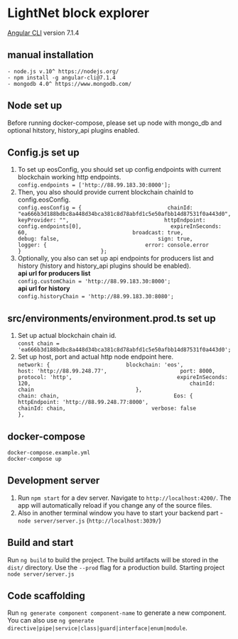 # LightNet block explorer

[Angular CLI](https://github.com/angular/angular-cli) version 7.1.4

## manual installation 
	- node.js v.10^ https://nodejs.org/
	- npm install -g angular-cli@7.1.4
	- mongodb 4.0^ https://www.mongodb.com/

   
## Node set up 
Before running docker-compose, please set up node with mongo_db and optional hitstory, history_api plugins enabled.              

## Config.js set up
1. To set up eosConfig, you should set up config.endpoints with current blockchain working http endpoints.                                        
`config.endpoints = ['http://88.99.183.30:8000'];`                                                                                    
1. Then, you also should provide current blockchain chainId to config.eosConfig.                                                               
`config.eosConfig = {                          
  chainId: "ea666b3d188bdbc8a448d34bca381c8d78abfd1c5e50afbb14d87531f0a443d0",                                
  keyProvider: "",                             
  httpEndpoint: config.endpoints[0],                           
  expireInSeconds: 60,                                
  broadcast: true,                                  
  debug: false,                              
  sign: true,                     
  logger: {                              
    error: console.error                                       
  }                        
};`                                   
1. Optionally, you also can set up api endpoints for producers list and history (history and history_api plugins should be enabled).                    
**api url for producers list**                                      
`config.customChain = 'http://88.99.183.30:8000';  `                                                                 
**api url for history**                                                          
`config.historyChain = 'http://88.99.183.30:8080';  `                   

## src/environments/environment.prod.ts set up
1. Set up actual blockchain chain id.                   
`const chain = 'ea666b3d188bdbc8a448d34bca381c8d78abfd1c5e50afbb14d87531f0a443d0';`                                          
1. Set up host, port and actual http node endpoint here.                           
`network: {                       
        blockchain: 'eos',                    
        host: 'http://88.99.248.77',                      
        port: 8000,                            
        protocol: 'http',                                
        expireInSeconds: 120,                                                 
        chainId: chain                               
    },                                
    chain: chain,                                   
    Eos: {                                
        httpEndpoint: 'http://88.99.248.77:8000',                        
        chainId: chain,                          
        verbose: false                                
    },`               
                                    
## docker-compose                                      
   `docker-compose.example.yml`                            
   ```docker-compose up```                                             
                                                      
## Development server

1. Run `npm start` for a dev server. Navigate to `http://localhost:4200/`. The app will automatically reload if you change any of the source files.
2. Also in another terminal window you have to start your backend part - `node server/server.js` (`http://localhost:3039/`)

## Build and start

Run `ng build` to build the project. The build artifacts will be stored in the `dist/` directory. Use the `--prod` flag for a production build. Starting project `node server/server.js`

## Code scaffolding

Run `ng generate component component-name` to generate a new component. You can also use `ng generate directive|pipe|service|class|guard|interface|enum|module`.

